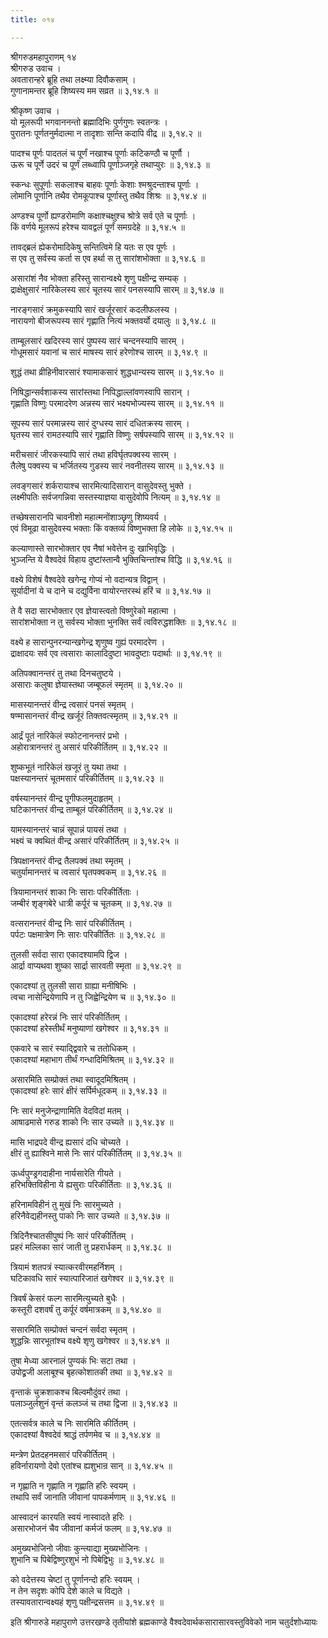 ```yaml
---
title: ०१४

---
```

श्रीगरुडमहापुराणम् १४  
श्रीगरुड उवाच ।  
अवतारान्हरे ब्रूहि तथा लक्ष्म्या दिवौकसाम् ।  
गुणानामन्तर ब्रूहि शिष्यस्य मम सव्रत ॥ ३,१४.१ ॥  
  
श्रीकृष्ण उवाच ।  
यो मूलरूपी भगवाननन्तो ब्रह्मादिभिः पुर्णगुणः स्वतन्त्रः ।  
पुरातनः पूर्णतनुर्मदात्मा न तादृशाः सन्ति कदापि वीद्र ॥ ३,१४.२ ॥  
  
पादश्च पूर्णः पादतलं च पूर्णं नखाश्च पूर्णाः कटिकण्ठौ च पूर्णौ ।  
ऊरू च पूर्णे उदरं च पूर्णं लब्ध्वापि पूर्णाञ्जगृहे तथाप्युरः ॥ ३,१४.३ ॥  
  
स्कन्धः सुपूर्णाः सकलाश्च बाहवः पूर्णाः केशाः श्मश्रुदन्ताश्च पूर्णाः ।  
लोमानि पूर्णानि तथैव रोमकूपाश्च पूर्णास्तु तथैव शिश्रः ॥ ३,१४.४ ॥  
  
अण्डश्च पूर्णो ह्यण्डरोमाणि कक्षाश्चक्षुश्च श्रोत्रे सर्व एते च पूर्णाः ।  
किं वर्णये मूलरूपं हरेश्च यावद्वलं पूर्णं समग्रदेहे ॥ ३,१४.५ ॥  
  
तावद्ब्रलं ह्येकरोमादिकेषु सन्तित्विमे हि यतः स एव पूर्णः ।  
स एव तु सर्वस्य कर्ता स एव हर्था स तु सारांशभोक्ता ॥ ३,१४.६ ॥  
  
असारांशं नैव भोक्ता हरिस्तु सारान्वक्ष्ये शृणु पक्षीन्द्र सम्यक् ।  
द्राक्षेक्षुसारं नारिकेलस्य सारं चूतस्य सारं पनसस्यापि सारम् ॥ ३,१४.७ ॥  
  
नारङ्गसारं क्रमुकस्यापि सारं खर्जूरसारं कदलीफलस्य ।  
नारायणो बीजरूपस्य सारं गृह्णाति नित्यं भक्तवर्यो दयालुः ॥ ३,१४.८ ॥  
  
ताम्बूलसारं खदिरस्य सारं पुष्पस्य सारं चन्दनस्यापि सारम् ।  
गोधूमसारं यवानां च सारं माषस्य सारं हरेणोश्च सारम् ॥ ३,१४.९ ॥  
  
शुद्धं तथा व्रीहिनीवारसारं श्यामाकसारं शुद्धधान्यस्य सारम् ॥ ३,१४.१० ॥  
  
निषिद्धान्सर्वशाकस्य सारांस्तथा निपिद्धाल्लांवणस्वापि सारान् ।  
गृह्णाति विष्णुः परमादरेण अन्नस्य सारं भक्ष्यभोज्यस्य सारम् ॥ ३,१४.११ ॥  
  
सूपस्य सारं परमान्नस्य सारं दुग्धस्य सारं दधितक्रस्य सारम् ।  
घृतस्य सारं रामठस्यापि सारं गृह्णाति विष्णुः सर्षपस्यापि सारम् ॥ ३,१४.१२ ॥  
  
मरीचसारं जीरकस्यापि सारं तथा हविर्घृतपक्वस्य सारम् ।  
तैलेषु पक्वस्य च भर्जितस्य गुडस्य सारं नवनीतस्य सारम् ॥ ३,१४.१३ ॥  
  
लवङ्गसारं शर्करायाश्च सारमित्यादिसारान् वासुदेवस्तु भुक्ते ।  
लक्ष्मीपतिः सर्वजगन्निवा सस्तस्याज्ञया वासुदेवोपि नित्यम् ॥ ३,१४.१४ ॥  
  
तच्छेषसारानपि चावनीशो महात्मनोंशाञ्छृणु शिष्यवर्य ।  
एवं विमूढा वासुदेवस्य भक्ताः किं वक्तव्यं विष्णुभक्ता हि लोके ॥ ३,१४.१५ ॥  
  
कल्याणास्ते सारभोक्तार एव नैषां भवेत्तेन दुः खाभिवृद्धिः ।  
भुञ्जन्ति ये वैश्वदेवं विहाय दुष्टांस्तान्वै भुक्तिचिन्त्तांश्च विद्धि ॥ ३,१४.१६ ॥  
  
वक्ष्ये विशेषं वैश्वदेवे खगेन्द्र गोप्यं नो वदान्यत्र विद्वान् ।  
सूर्यादीनां ये च दाने च दद्युर्विना वायोरन्तरस्थं हरिं च ॥ ३,१४.१७ ॥  
  
ते वै सदा सारभोक्तार एव ज्ञेयास्त्वतो विष्णुरेको महात्मा ।  
सारांशभोक्ता न तु सर्वस्य भोक्ता भुनक्ति सर्वं त्वविरुद्धशक्तिः ॥ ३,१४.१८ ॥  
  
वक्ष्ये ह सारान्पुनरन्यान्खगेन्द्र शृणुष्व गुह्यं परमादरेण ।  
द्राक्षादयः सर्व एव त्वसाराः कालादिदुष्टा भावदुष्टाः पदार्थाः ॥ ३,१४.१९ ॥  
  
अतिपक्वानन्तरं तु तथा दिनचतुष्टये ।  
असाराः कलुषा ज्ञेयास्तथा जम्बूफलं स्मृतम् ॥ ३,१४.२० ॥  
  
मासस्यानन्तरं वीन्द्र त्वसारं पनसं स्मृतम् ।  
षण्मासानन्तरं वीन्द्र खर्जूरं तिक्तवत्स्मृतम् ॥ ३,१४.२१ ॥  
  
आर्द्रं पूतं नारिकेलं स्फोटनानन्तरं प्रभो ।  
अहोरात्रानन्तरं तु असारं परिकीर्तितम् ॥ ३,१४.२२ ॥  
  
शुष्कभूतं नारिकेलं खजूरं तु यथा तथा ।  
पक्षस्यानन्तरं चूतमसारं परिकीर्तितम् ॥ ३,१४.२३ ॥  
  
वर्षस्यानन्तरं वीन्द्र पूगीफलमुदाहृतम् ।  
घटिकानन्तरं वीन्द्र ताम्बूलं परिकीर्तितम् ॥ ३,१४.२४ ॥  
  
यामस्यानन्तरं चान्नं सूपान्नं पायसं तथा ।  
भक्ष्यं च क्वथितं वीन्द्र असारं परिकीर्तितम् ॥ ३,१४.२५ ॥  
  
त्रिपक्षानन्तरं वीन्द्र तैलपक्वं तथा स्मृतम् ।  
चतुर्यामानन्तरं च त्वसारं घृतपक्वकम् ॥ ३,१४.२६ ॥  
  
त्रियामानन्तरं शाका निः साराः परिकीर्तिताः ।  
जम्बीरं शृङ्गबेरे धात्री कर्पूरं च चूतकम् ॥ ३,१४.२७ ॥  
  
वत्सरानन्तरं वीन्द्र निः सारं परिकीर्तितम् ।  
पर्पटः पक्षमात्रेण निः सारः परिकीर्तितः ॥ ३,१४.२८ ॥  
  
तुलसी सर्वदा सारा एकादश्यामपि द्विज ।  
आर्द्रा वाप्यथवा शुष्का सार्द्रा सारवती स्मृता ॥ ३,१४.२९ ॥  
  
एकादश्यां तु तुलसी सारा ग्राह्या मनीषिभिः ।  
त्वचा नासेन्द्रियेणापि न तु जिह्वेन्द्रियेण च ॥ ३,१४.३० ॥  
  
एकादश्यां हरेरन्नं निः सारं परिकीर्तितम् ।  
एकादश्यां हरेस्तीर्थं मनुष्याणां खगेश्वर ॥ ३,१४.३१ ॥  
  
एकवारे च सारं स्याद्द्विवारे च ततोधिकम् ।  
एकादश्यां महाभाग तीर्थं गन्धादिमिश्रितम् ॥ ३,१४.३२ ॥  
  
असारमिति सम्प्रोक्तं तथा स्वादूदमिश्रितम् ।  
एकादश्यां हरेः सारं क्षीरं सर्पिर्मधूदकम् ॥ ३,१४.३३ ॥  
  
निः सारं मनुजेन्द्राणामिति वेदविदां मतम् ।  
आषाढमासे गरुड शाको निः सार उच्यते ॥ ३,१४.३४ ॥  
  
मासि भाद्रपदे वीन्द्र ह्यसारं दधि चोच्यते ।  
क्षीरं तु ह्याश्विने मासे निः सारं परिकीर्तितम् ॥ ३,१४.३५ ॥  
  
ऊर्ध्वपुण्ड्रगदाहीना नार्यसारेति गीयते ।  
हरिभक्तिविहीना ये ह्यसुराः परिकीर्तिताः ॥ ३,१४.३६ ॥  
  
हरिनामविहीनं तु मुखं निः सारमुच्यते ।  
हरिनैवेद्यहीनस्तु पाको निः सार उच्यते ॥ ३,१४.३७ ॥  
  
त्रिदिनैश्चातसीपुष्पं निः सारं परिकीर्तितम् ।  
प्रहरं मल्लिका सारं जाती तु प्रहरार्धकम् ॥ ३,१४.३८ ॥  
  
त्रियामं शतपत्रं स्यात्करवीरमहर्निशम् ।  
घटिकावधि सारं स्यात्पारिजातं खगेश्वर ॥ ३,१४.३९ ॥  
  
त्रिवर्षं केसरं फल्ग सारमित्युच्यते बुधैः ।  
कस्तूरी दशवर्षं तु कर्पूरं वर्षमात्रकम् ॥ ३,१४.४० ॥  
  
ससारमिति सम्प्रोक्तं चन्दनं सर्वदा स्मृतम् ।  
शुद्धन्निः सारभूतांश्च वक्ष्ये शृणु खगेश्वर ॥ ३,१४.४१ ॥  
  
तुषा मेध्या आरनालं पुण्यकं भिः सटा तथा ।  
उपोद्व्रजी अलाबूश्च बृहत्कोशातकी तथा ॥ ३,१४.४२ ॥  
  
वृन्ताकं चुक्रशाकश्च बिल्वमौदुंवरं तथा ।  
पलाञ्जुर्लशुनं वृन्तं कलञ्जं च तथा द्विजा ॥ ३,१४.४३ ॥  
  
एतत्सर्वत्र काले च निः सारमिति कीर्तितम् ।  
एकादश्यां वैश्वदेवं श्राद्धं तर्पणमेव च ॥ ३,१४.४४ ॥  
  
मन्त्रेण प्रेतदहनमसारं परिकीर्तितम् ।  
हविर्नारायणो देवो एतांश्च ह्यशुभान्र सान् ॥ ३,१४.४५ ॥  
  
न गृह्णाति न गृह्णाति न गृह्णाति हरिः स्वयम् ।  
तथापि सर्वं जानाति जीवानां पापकर्मणाम् ॥ ३,१४.४६ ॥  
  
आस्वादनं कारयति स्वयं नास्वादते हरिः ।  
असारभोजनं चैव जीवानां कर्मजं फलम् ॥ ३,१४.४७ ॥  
  
अमुख्यभोजिनो जीवाः कुन्त्याद्या मुख्यभोजिनः ।  
शुभानि च पिबेद्विष्णुरशुभं नो पिबेद्विभुः ॥ ३,१४.४८ ॥  
  
को वदेत्तस्य चेष्टां तु पूर्णानन्दो हरिः स्वयम् ।  
न तेन सदृशः कोपि देशे काले च विद्यते ।  
तस्यावतारान्वक्ष्यहं शृणु पक्षीन्द्रसत्तम ॥ ३,१४.४९ ॥  
  
इति श्रीगारुडे महापुराणे उत्तरखण्डे तृतीयांशे ब्रह्मकाण्डे वैश्वदेवार्थकसारासारवस्तुविवेको नाम चतुर्दशोध्यायः